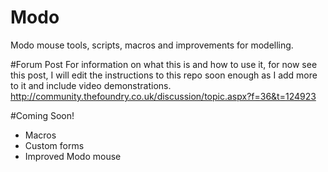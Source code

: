 # Modo
Modo mouse tools, scripts, macros and improvements for modelling.

#Forum Post
For information on what this is and how to use it, for now see this post, I will edit the instructions to this repo soon enough as I add more to it and include video demonstrations.
http://community.thefoundry.co.uk/discussion/topic.aspx?f=36&t=124923

#Coming Soon!
- Macros
- Custom forms
- Improved Modo mouse 

